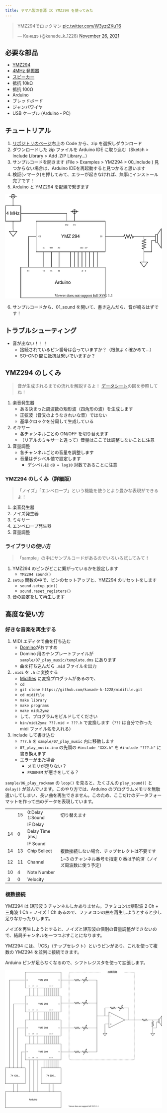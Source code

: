 ```yaml
---
title: ヤマハ製の音源 IC YMZ294 を使ってみた
---
```


<blockquote class="twitter-tweet"><p lang="ja" dir="ltr">YMZ294でロックマン <a href="https://t.co/W3yztZKuT6">pic.twitter.com/W3yztZKuT6</a></p>&mdash; Канадэ (@kanade_k_1228) <a href="https://twitter.com/kanade_k_1228/status/1464302691882967043?ref_src=twsrc%5Etfw">November 26, 2021</a></blockquote> <script async src="https://platform.twitter.com/widgets.js" charset="utf-8"></script>

## 必要な部品

- [YMZ294](https://akizukidenshi.com/catalog/g/gI-12141/)
- [4MHz 発振器](https://akizukidenshi.com/catalog/g/gP-10387/)
- [スピーカー](https://akizukidenshi.com/catalog/g/gP-03285/)
- 抵抗 10kΩ
- 抵抗 100Ω
- Arduino
- ブレッドボード
- ジャンパワイヤ
- USB ケーブル (Arduino - PC)

## チュートリアル

1. [リポジトリのページ](https://github.com/kanade-k-1228/YMZ294/)右上の Code から、zip を選択しダウンロード
2. ダウンロードした zip ファイルを Arduino IDE に取り込む（Sketch > Include Library > Add .ZIP Library...）
3. サンプルコードを開きます (File > Examples > YMZ294 > 00_include ) 見つからない場合は、Arduino IDEを再起動すると見つかると思います
4. 検証(✓マーク)を押してみて、エラーが起きなければ、無事にインストール完了です！
5. Arduino と YMZ294 を配線で繋ぎます

![](img/circuit.dio.svg)

6. サンプルコードから、01_sound を開いて、書き込んだら、音が鳴るはずです！

## トラブルシューティング

- 音が出ない！！！
  - 接続されているピン番号は合っていますか？（根気よく確かめて…）
  - SO-GND 間に抵抗は繋いでいますか？

## YMZ294 のしくみ

> 音が生成されるまでの流れを解説するよ！ [データシート](./ymz294.pdf)の図を参照してね！

1. 楽音発生器
   - ある決まった周波数の矩形波（四角形の波）を生成します
   - 正弦波（音叉のようなきれいな音）ではない
   - 基準クロックを分周して生成している
2. ミキサー
   - 各チャンネルごとの ON/OFF を切り替えます
   - （リアルのミキサーと違って）音量はここでは調整しないことに注意
3. 音量調整
   - 各チャンネルごとの音量を調整します
   - 音量はデシベル値で設定します
     - デシベルは `dB = log10` 対数であることに注意

### YMZ294 のしくみ（詳細版）

> 「ノイズ」「エンベロープ」という機能を使うとより豊かな表現ができるよ！

1. 楽音発生器
2. ノイズ発生器
3. ミキサー
4. エンベロープ発生器
5. 音量調整

### ライブラリの使い方

> 「sample」の中にサンプルコードがあるのでいろいろ試してみて！

1. YMZ294 のピンがどこに繋がっているかを設定します
   - `YMZ294 sound()`
2. `setup` 関数の中で、ピンのセットアップと、YMZ294 のリセットをします
   - `sound.setup_pin()`
   - `sound.reset_registers()`
3. 音の設定をして再生します

## 高度な使い方

### 好きな音楽を再生する

1. MIDI エディタで曲を打ち込む
   - [Domino](https://takabosoft.com/domino)がおすすめ
   - Domino 用のテンプレートファイルが `sample/07_play_music/template.dms` にあります
   - 曲を打ち込んだら `.mid` ファイルを出力
2. `.midi` を `.h` に変換する
   - [Midifles](https://github.com/kanade-k-1228/midifile) に変換プログラムがあるので、
   - `cd`
   - `git clone https://github.com/kanade-k-1228/midifile.git`
   - `cd midifile`
   - `make library`
   - `make programs`
   - `make midi2ymz`
   - して、プログラムをビルドしてください
   - `bin/midi2ymz ???.mid > ???.h` で変換します（`???` は自分で作った midi ファイル名を入れる）
3. include して書き込む
   - `???.h` を `sample/07_play_music` 内に移動します
   - `07_play_music.ino` の先頭の `#include "XXX.h"` を `#include "???.h"` に書き換えます
   - エラーが出た場合
     - メモリが足りない？
     - `PROGMEM` が悪さをしてる？

`sample/06_play_rockman` の `loop()` を見ると、たくさんの `play_sound()` と `delay()` が並んでいます。このやり方では、Arduino のプログラムメモリを無駄遣いしてしまい、長い曲を再生できません。このため、ここだけのデータフォーマットを作って曲のデータを表現しています。

|     |     |                 |                                                                   |
| --- | --- | --------------- | ----------------------------------------------------------------- |
|     | 15  | 0:Delay 1:Sound | 切り替えます                                                      |
|     |     | IF Delay        |                                                                   |
| 14  | 0   | Delay Time [ms] |                                                                   |
|     |     | IF Sound        |                                                                   |
| 14  | 13  | Chip Sellect    | 複数接続しない場合、チップセレクトは不要です                      |
| 12  | 11  | Channel         | 1~3 のチャンネル番号を指定 0 番は予約済（ノイズ周波数に使う予定） |
| 10  | 4   | Note Number     |                                                                   |
| 3   | 0   | Velocity        |                                                                   |

### 複数接続

YMZ294 は 矩形波 3 チャンネルしかありません。ファミコンは矩形波 2 Ch + 三角波 1 Ch + ノイズ 1 Ch あるので、ファミコンの曲を再生しようとすると少し足りなかったりします。

ノイズを再生しようとすると、ノイズと矩形波の個別の音量調整ができないので、結局チャンネルを一つつぶすことになります。

YMZ294 には、「/CS」（チップセレクト）というピンがあり、これを使って複数の YMZ294 を並列に接続できます。

Arduino ピンが足らなくなるので、シフトレジスタを使って拡張します。

![](./img/dual.dio.svg)
